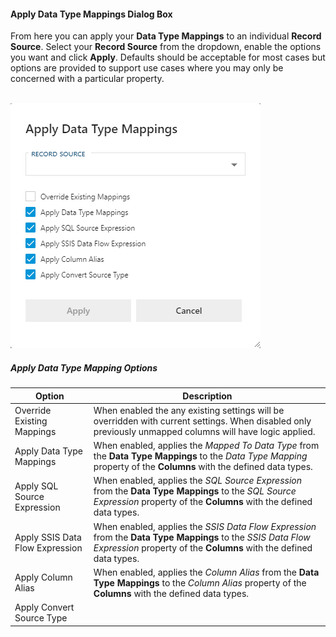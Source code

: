 #### Apply Data Type Mappings Dialog Box  

From here you can apply your **Data Type Mappings** to an individual **Record Source**.  Select your **Record Source** from the dropdown, enable the options you want and click **Apply**.  Defaults should be acceptable for most cases but options are provided to support use cases where you may only be concerned with a particular property.

<br/>
<img
    src="images/bimlflex-app-dialog-apply-data-type-mappings.png"
    class="border-image"
    title="Apply Data Type Mappings Dialog Box"
/>

##### Apply Data Type Mapping Options

|Option|Description|
|-|-|
|Override Existing Mappings|When enabled the any existing settings will be overridden with current settings.  When disabled only previously unmapped columns will have logic applied.|
|Apply Data Type Mappings|When enabled, applies the *Mapped To Data Type* from the **Data Type Mappings** to the *Data Type Mapping* property of the **Columns** with the defined data types.|
|Apply SQL Source Expression|When enabled, applies the *SQL Source Expression* from the **Data Type Mappings** to the *SQL Source Expression* property of the **Columns** with the defined data types.|
|Apply SSIS Data Flow Expression|When enabled, applies the *SSIS Data Flow Expression* from the **Data Type Mappings** to the *SSIS Data Flow Expression* property of the **Columns** with the defined data types.|
|Apply Column Alias|When enabled, applies the *Column Alias* from the **Data Type Mappings** to the *Column Alias* property of the **Columns** with the defined data types.|
|Apply Convert Source Type||
